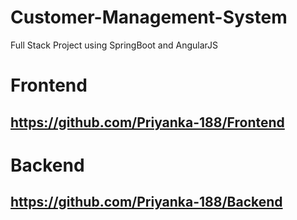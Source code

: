 # Customer-Management-System
Full Stack Project using SpringBoot and AngularJS

# Frontend
## https://github.com/Priyanka-188/Frontend

# Backend
## https://github.com/Priyanka-188/Backend
